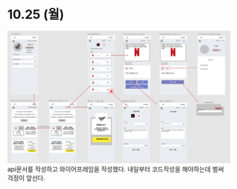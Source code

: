 # 10.25 (월)

![ex_screenshot](./img/wireframe.png)
api문서를 작성하고 와이어프레임을 작성했다.
내일부터 코드작성을 해야하는데 벌써 걱정이 앞선다.
